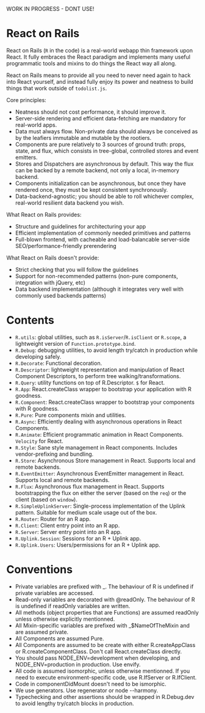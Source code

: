 WORK IN PROGRESS - DONT USE!


React on Rails
===========

React on Rails (`R` in the code) is a real-world webapp thin framework upon React. It fully embraces the React paradigm and implements
many useful programmatic tools and mixins to do things the React way all along.

React on Rails means to provide all you need to never need again to hack into React yourself, and instead fully enjoy its power and neatness
to build things that work outside of `todolist.js`.

Core principles:
- Neatness should not cost performance, it should improve it.
- Server-side rendering and efficient data-fetching are mandatory for real-world apps.
- Data must always flow. Non-private data should always be conceived as by the leafiers immutable and mutable by the rootiers.
- Components are pure relatively to 3 sources of ground truth: props, state, and flux, which consists in tree-global, controlled stores and event emitters.
- Stores and Dispatchers are asynchronous by default. This way the flux can be backed by a remote backend, not only a local, in-memory backend.
- Components initialization can be asynchronous, but once they have rendered once, they must be kept consistent synchronously.
- Data-backend-agnostic; you should be able to roll whichever complex, real-world resilient data backend you wish.

What React on Rails provides:
- Structure and guidelines for architecturing your app
- Efficient implementation of commonly needed primitives and patterns
- Full-blown frontend, with cacheable and load-balancable server-side SEO/performance-friendly prerendering

What React on Rails doesn't provide:
- Strict checking that you will follow the guidelines
- Support for non-recommended patterns (non-pure components, integration with jQuery, etc)
- Data backend implementation (although it integrates very well with commonly used backends patterns)

Contents
========

- `R.utils`: global utilities, such as `R.isServer`/`R.isClient` or `R.scope`, a lightweight version of `Function.prototype.bind`.
- `R.Debug`: debugging utilities, to avoid length try/catch in production while developing safely.
- `R.Decorate`: Functional decoration.
- `R.Descriptor`: lightweight representation and manipulation of React Component Descriptors, to perform tree walking/transformations.
- `R.Query`: utility functions on top of R.Descriptor. `$` for React.
- `R.App`: React.createClass wrapper to bootstrap your application with R goodness.
- `R.Component`: React.createClass wrapper to bootstrap your components with R goodness.
- `R.Pure`: Pure components mixin and utilities.
- `R.Async`: Efficiently dealing with asynchronous operations in React Components.
- `R.Animate`: Efficient programmatic animation in React Components. `Velocity` for React.
- `R.Style`: Sane style management in React components. Includes vendor-prefixing and bundling.
- `R.Store`: Asynchronous Store management in React. Supports local and remote backends.
- `R.EventEmitter`: Asynchronous EventEmitter management in React. Supports local and remote backends.
- `R.Flux`: Asynchronous flux management in React. Supports bootstrapping the flux on either the server (based on the `req`) or the client (based on `window`).
- `R.SimpleUplinkServer`: Single-process implementation of the Uplink pattern. Suitable for medium scale usage out of the box.
- `R.Router`: Router for an R app.
- `R.Client`: Client entry point into an R app.
- `R.Server`: Server entry point into an R app.
- `R.Uplink.Session`: Sessions for an R + Uplink app.
- `R.Uplink.Users`: Users/permissions for an R + Uplink app.

Conventions
===========

- Private variables are prefixed with _. The behaviour of R is undefined if private variables are accessed.
- Read-only variables are decorated with @readOnly. The behaviour of R is undefined if readOnly variables are written.
- All methods (object properties that are Functions) are assumed readOnly unless otherwise explicitly mentionned.
- All Mixin-specific variables are prefixed with _$NameOfTheMixin and are assumed private.
- All Components are assumed Pure.
- All Components are assumed to be create with either R.createAppClass or R.createComponentClass. Don't call React.createClass directly.
- You should pass NODE_ENV=development when developing, and NODE_ENV=production in production. Use envify.
- All code is assumed isomorphic, unless otherwise mentionned. If you need to execute environment-specific code, use R.IfServer or R.IfClient.
- Code in componentDidMount doesn't need to be ismorphic.
- We use generators. Use regenerator or node --harmony.
- Typechecking and other assertions should be wrapped in R.Debug.dev to avoid lengthy try/catch blocks in production.
